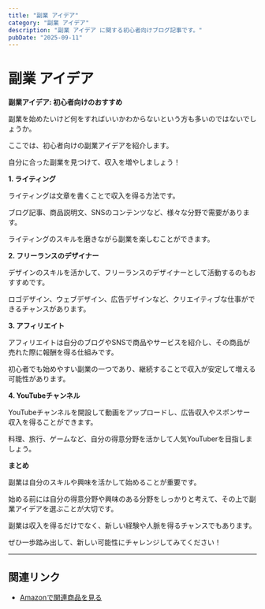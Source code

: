 ```yaml
---
title: "副業 アイデア"
category: "副業 アイデア"
description: "副業 アイデア に関する初心者向けブログ記事です。"
pubDate: "2025-09-11"
---
```


# 副業 アイデア

**副業アイデア: 初心者向けのおすすめ**

副業を始めたいけど何をすればいいかわからないという方も多いのではないでしょうか。

ここでは、初心者向けの副業アイデアを紹介します。

自分に合った副業を見つけて、収入を増やしましょう！

**1. ライティング**

ライティングは文章を書くことで収入を得る方法です。

ブログ記事、商品説明文、SNSのコンテンツなど、様々な分野で需要があります。

ライティングのスキルを磨きながら副業を楽しむことができます。



**2. フリーランスのデザイナー**

デザインのスキルを活かして、フリーランスのデザイナーとして活動するのもおすすめです。

ロゴデザイン、ウェブデザイン、広告デザインなど、クリエイティブな仕事ができるチャンスがあります。



**3. アフィリエイト**

アフィリエイトは自分のブログやSNSで商品やサービスを紹介し、その商品が売れた際に報酬を得る仕組みです。

初心者でも始めやすい副業の一つであり、継続することで収入が安定して増える可能性があります。



**4. YouTubeチャンネル**

YouTubeチャンネルを開設して動画をアップロードし、広告収入やスポンサー収入を得ることができます。

料理、旅行、ゲームなど、自分の得意分野を活かして人気YouTuberを目指しましょう。



**まとめ**

副業は自分のスキルや興味を活かして始めることが重要です。

始める前には自分の得意分野や興味のある分野をしっかりと考えて、その上で副業アイデアを選ぶことが大切です。

副業は収入を得るだけでなく、新しい経験や人脈を得るチャンスでもあります。

ぜひ一歩踏み出して、新しい可能性にチャレンジしてみてください！

---

## 関連リンク

- [Amazonで関連商品を見る](https://www.amazon.co.jp/s?k=%E5%89%AF%E6%A5%AD+%E3%82%A2%E3%82%A4%E3%83%87%E3%82%A2&tag=autowritehubai-22)
